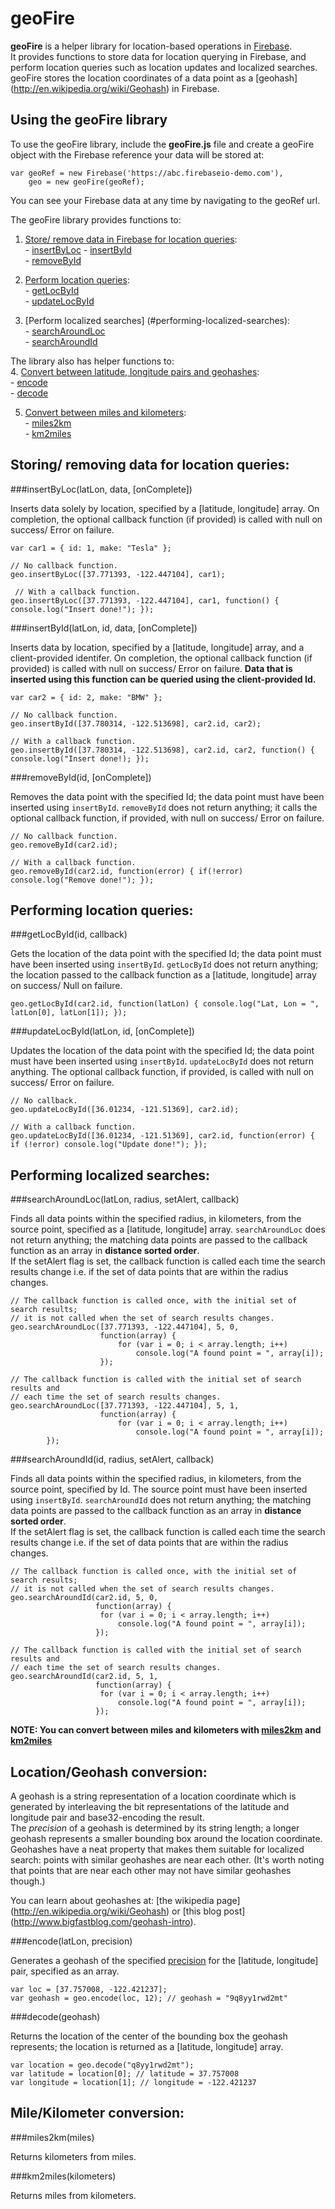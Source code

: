 geoFire
=======
**geoFire** is a helper library for location-based operations in [Firebase](https://www.firebase.com/).  
It provides functions to store data for location querying in Firebase, 
and perform location queries such as location updates and localized searches.
geoFire stores the location coordinates of a data point as a [geohash] (http://en.wikipedia.org/wiki/Geohash) in Firebase.

Using the geoFire library
------------------------
To use the geoFire library, include the **geoFire.js** file and create a geoFire object with the Firebase reference your data
will be stored at:

    var geoRef = new Firebase('https://abc.firebaseio-demo.com'),
        geo = new geoFire(geoRef);

You can see your Firebase data at any time by navigating to the geoRef url.

The geoFire library provides functions to:  
  1. [Store/ remove data in Firebase for location queries](#-storing-removing-data-for-location-queries):  
    - [insertByLoc](#insertbyloclatlon-data-oncomplete)
    - [insertById](#insertbyidlatlon-id-data-oncomplete)  
    - [removeById](#removebyidid-oncomplete)

  2. [Perform location queries](#performing-location-queries):  
    - [getLocById](#getlocbyidid-callback)  
    - [updateLocById](#updatelocbyidlatlon-id-oncomplete)

  3. [Perform localized searches] (#performing-localized-searches):  
    - [searchAroundLoc](#searcharoundloclatlon-radius-setalert-callback)  
    - [searchAroundId](#searcharoundidid-radius-setalert-callback)

The library also has helper functions to:  
  4. [Convert between latitude, longitude pairs and geohashes](#locationgeohash-conversion):  
    - [encode](#encodelatlon-precision)  
    - [decode](#decodegeohash)

  5. [Convert between miles and kilometers](#milekilometer-conversion):  
    - [miles2km](#miles2kmmiles)  
    - [km2miles](#km2mileskilometers)

Storing/ removing data for location queries:
------------------------------------------------------------
###insertByLoc(latLon, data, [onComplete])

Inserts data solely by location, specified by a [latitude, longitude] array. On
completion, the optional callback function (if provided) is called with null on
success/ Error on failure.

    var car1 = { id: 1, make: "Tesla" };

    // No callback function.
    geo.insertByLoc([37.771393, -122.447104], car1); 

     // With a callback function.
    geo.insertByLoc([37.771393, -122.447104], car1, function() { console.log("Insert done!"); });

###insertById(latLon, id, data, [onComplete])

Inserts data by location, specified by a [latitude, longitude] array,  and a client-provided identifer.
On completion, the optional callback function (if provided) is called with null
on success/ Error on failure.
**Data that is inserted using this function can be queried using the client-provided Id.**

    var car2 = { id: 2, make: "BMW" };

    // No callback function.
    geo.insertById([37.780314, -122.513698], car2.id, car2);

    // With a callback function.
    geo.insertById([37.780314, -122.513698], car2.id, car2, function() { console.log("Insert done!); });

###removeById(id, [onComplete])

Removes the data point with the specified Id; the data point must have been inserted using `insertById`.
`removeById` does not return anything; it calls the optional callback function, if provided, with 
null on success/ Error on failure.

    // No callback function.
    geo.removeById(car2.id);

    // With a callback function.
    geo.removeById(car2.id, function(error) { if(!error) console.log("Remove done!"); });

Performing location queries:
----------------------------
###getLocById(id, callback)

Gets the location of the data point with the specified Id; the data point must have been inserted using `insertById`.
`getLocById` does not return anything; the location passed to the callback
function as a [latitude, longitude] array on success/ Null on failure.  

    geo.getLocById(car2.id, function(latLon) { console.log("Lat, Lon = ", latLon[0], latLon[1]); });

###updateLocById(latLon, id, [onComplete])

Updates the location of the data point with the specified Id; the data point must have been inserted using `insertById`.
`updateLocById` does not return anything. The optional callback function, if provided, is called with null on success/ Error on failure.
    
    // No callback.
    geo.updateLocById([36.01234, -121.51369], car2.id);

    // With a callback function.
    geo.updateLocById([36.01234, -121.51369], car2.id, function(error) { if (!error) console.log("Update done!"); });

Performing localized searches:
-----------------------------
###searchAroundLoc(latLon, radius, setAlert, callback)

Finds all data points within the specified radius, in kilometers, from the
source point, specified as a [latitude, longitude] array.
`searchAroundLoc` does not return anything; the matching data points are passed
to the callback function as an array in **distance sorted order**.  
If the setAlert flag is set, the callback function is called each time the search results change i.e.
if the set of data points that are within the radius changes.

    // The callback function is called once, with the initial set of search results;
    // it is not called when the set of search results changes.
    geo.searchAroundLoc([37.771393, -122.447104], 5, 0,
                        function(array) { 
                            for (var i = 0; i < array.length; i++)
                                console.log("A found point = ", array[i]);
                        });

    // The callback function is called with the initial set of search results and
    // each time the set of search results changes.
    geo.searchAroundLoc([37.771393, -122.447104], 5, 1,
                        function(array) {
                            for (var i = 0; i < array.length; i++)
                                console.log("A found point = ", array[i]);
            });

###searchAroundId(id, radius, setAlert, callback)

Finds all data points within the specified radius, in kilometers, from the
source point, specified by Id. The source point must have been inserted using `insertById`.
`searchAroundId` does not return anything; the matching data points are passed
to the callback function as an array in **distance sorted order**.  
If the setAlert flag is set, the callback function is called each time the search results change i.e.
if the set of data points that are within the radius changes.

    // The callback function is called once, with the initial set of search results;
    // it is not called when the set of search results changes.
    geo.searchAroundId(car2.id, 5, 0,
                       function(array) {
                        for (var i = 0; i < array.length; i++)
                            console.log("A found point = ", array[i]);
                       });

    // The callback function is called with the initial set of search results and
    // each time the set of search results changes.
    geo.searchAroundId(car2.id, 5, 1,
                       function(array) {
                        for (var i = 0; i < array.length; i++)
                            console.log("A found point = ", array[i]);
                       });

**NOTE: You can convert between miles and kilometers with [miles2km](#miles2kmmiles) and [km2miles](#km2mileskilometers)**

Location/Geohash conversion:
---------------------------
A geohash is a string representation of a location coordinate which is generated by interleaving the
bit representations of the latitude and longitude pair and base32-encoding the result.  
The *precision* of a geohash is determined by its string length; a longer geohash represents a smaller
bounding box around the location coordinate.  
Geohashes have a neat property that makes them suitable for localized search: points with similar geohashes are near each other. 
(It's worth noting that points that are near each other may not have similar geohashes though.)

You can learn about geohashes at: [the wikipedia page] (http://en.wikipedia.org/wiki/Geohash) or
[this blog post] (http://www.bigfastblog.com/geohash-intro).

###encode(latLon, precision)

Generates a geohash of the specified [precision](#precision) for the [latitude, longitude] pair, specified as an array.

    var loc = [37.757008, -122.421237];
    var geohash = geo.encode(loc, 12); // geohash = "9q8yy1rwd2mt" 

###decode(geohash)

Returns the location of the center of the bounding box the geohash represents;
the location is returned as a [latitude, longitude] array.

    var location = geo.decode("q8yy1rwd2mt");
    var latitude = location[0]; // latitude = 37.757008
    var longitude = location[1]; // longitude = -122.421237

Mile/Kilometer conversion:
--------------------------
###miles2km(miles)

Returns kilometers from miles.

###km2miles(kilometers)

Returns miles from kilometers.